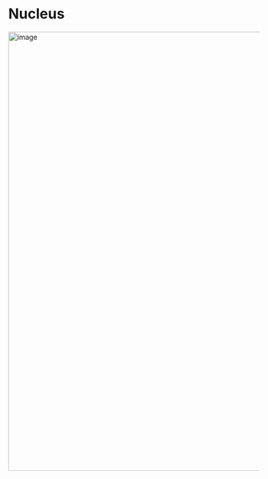 # Nucleus
<img width="1902" height="880" alt="image" src="https://github.com/user-attachments/assets/b782a932-07bb-4e85-a4e7-dc574aaa0978" />
